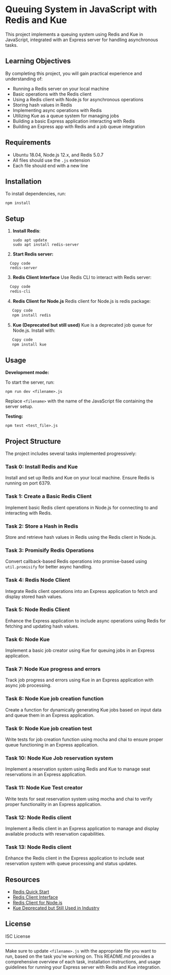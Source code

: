 # Queuing System in JavaScript with Redis and Kue

This project implements a queuing system using Redis and Kue in JavaScript, integrated with an Express server for handling asynchronous tasks.

## Learning Objectives

By completing this project, you will gain practical experience and understanding of:

- Running a Redis server on your local machine
- Basic operations with the Redis client
- Using a Redis client with Node.js for asynchronous operations
- Storing hash values in Redis
- Implementing async operations with Redis
- Utilizing Kue as a queue system for managing jobs
- Building a basic Express application interacting with Redis
- Building an Express app with Redis and a job queue integration

## Requirements

- Ubuntu 18.04, Node.js 12.x, and Redis 5.0.7
- All files should use the `.js` extension
- Each file should end with a new line

## Installation

To install dependencies, run:

```
npm install
```

## Setup

1. **Install Redis**:
   ```
   sudo apt update
   sudo apt install redis-server
   ```
2. **Start Redis server:**

```
  Copy code
  redis-server 
  ```
3. **Redis Client Interface**
Use Redis CLI to interact with Redis server:

```bash
  Copy code
  redis-cli
  ```
4. **Redis Client for Node.js**
Redis client for Node.js is redis package:

```bash
   Copy code
   npm install redis
   ```
5. **Kue (Deprecated but still used)**
Kue is a deprecated job queue for Node.js. Install with:

```bash
   Copy code
   npm install kue
   ```
## Usage

**Development mode:**

To start the server, run:

```
npm run dev <filename>.js
```

Replace `<filename>` with the name of the JavaScript file containing the server setup.

**Testing:**

```
npm test <test_file>.js
```

## Project Structure

The project includes several tasks implemented progressively:

### Task 0: Install Redis and Kue

Install and set up Redis and Kue on your local machine. Ensure Redis is running on port 6379.

### Task 1: Create a Basic Redis Client

Implement basic Redis client operations in Node.js for connecting to and interacting with Redis.

### Task 2: Store a Hash in Redis

Store and retrieve hash values in Redis using the Redis client in Node.js.

### Task 3: Promisify Redis Operations

Convert callback-based Redis operations into promise-based using `util.promisify` for better async handling.

### Task 4: Redis Node Client

Integrate Redis client operations into an Express application to fetch and display stored hash values.

### Task 5: Node Redis Client

Enhance the Express application to include async operations using Redis for fetching and updating hash values.

### Task 6: Node Kue

Implement a basic job creator using Kue for queuing jobs in an Express application.

### Task 7: Node Kue progress and errors

Track job progress and errors using Kue in an Express application with async job processing.

### Task 8: Node Kue job creation function

Create a function for dynamically generating Kue jobs based on input data and queue them in an Express application.

### Task 9: Node Kue job creation test

Write tests for job creation function using mocha and chai to ensure proper queue functioning in an Express application.

### Task 10: Node Kue Job reservation system

Implement a reservation system using Redis and Kue to manage seat reservations in an Express application.

### Task 11: Node Kue Test creator

Write tests for seat reservation system using mocha and chai to verify proper functionality in an Express application.

### Task 12: Node Redis client

Implement a Redis client in an Express application to manage and display available products with reservation capabilities.

### Task 13: Node Redis client

Enhance the Redis client in the Express application to include seat reservation system with queue processing and status updates.

## Resources

- [Redis Quick Start](https://redis.io/topics/quickstart)
- [Redis Client Interface](https://redis.io/clients)
- [Redis Client for Node.js](https://github.com/NodeRedis/node_redis)
- [Kue Deprecated but Still Used in Industry](https://github.com/Automattic/kue)

## License

ISC License

---

Make sure to update `<filename>.js` with the appropriate file you want to run, based on the task you're working on. This README.md provides a comprehensive overview of each task, installation instructions, and usage guidelines for running your Express server with Redis and Kue integration.
